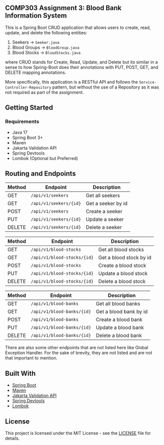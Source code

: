 ## COMP303 Assignment 3: Blood Bank Information System

This is a Spring Boot CRUD application that allows users to create, read, update, and delete the following entities:
1. Seekers -> `Seeker.java`
2. Blood Groups -> `BloodGroup.java`
3. Blood Stocks -> `BloodStocks.java`

where CRUD stands for Create, Read, Update, and Delete but its similar in a sense to how Spring-Boot does their annotations 
with PUT, POST, GET, and DELETE mapping annotations.

More specifically, this application is a RESTful API and follows the `Service-Controller-Repository` pattern,
but without the use of a Repository as it was not required as part of the assignment.

## Getting Started

### Requirements
- Java 17
- Spring Boot 3+
- Maven
- Jakarta Validation API
- Spring Devtools
- Lombok (Optional but Preferred)

## Routing and Endpoints

| Method | Endpoint | Description |
|--------|----------|-------------|
| GET    | `/api/v1/seekers` | Get all seekers |
| GET    | `/api/v1/seekers/{id}` | Get a seeker by id |
| POST   | `/api/v1/seekers` | Create a seeker |
| PUT    | `/api/v1/seekers/{id}` | Update a seeker |
| DELETE | `/api/v1/seekers/{id}` | Delete a seeker |

| Method | Endpoint | Description |
|--------|----------|-------------|
| GET    | `/api/v1/blood-stocks` | Get all blood stocks |
| GET    | `/api/v1/blood-stocks/{id}` | Get a blood stock by id |
| POST   | `/api/v1/blood-stocks` | Create a blood stock |
| PUT    | `/api/v1/blood-stocks/{id}` | Update a blood stock |
| DELETE | `/api/v1/blood-stocks/{id}` | Delete a blood stock |

| Method | Endpoint | Description |
|--------|----------|-------------|
| GET    | `/api/v1/blood-banks` | Get all blood banks |
| GET    | `/api/v1/blood-banks/{id}` | Get a blood bank by id |
| POST   | `/api/v1/blood-banks` | Create a blood bank |
| PUT    | `/api/v1/blood-banks/{id}` | Update a blood bank |
| DELETE | `/api/v1/blood-banks/{id}` | Delete a blood bank |

There are also some other endpoints that are not listed here like Global Exception Handler. For the sake of brevity,
they are not listed and are not that important to mention.

## Built With

- [Spring Boot](https://spring.io/projects/spring-boot)
- [Maven](https://maven.apache.org/)
- [Jakarta Validation API](https://beanvalidation.org/)
- [Spring Devtools](https://docs.spring.io/spring-boot/docs/current/reference/html/using-boot-devtools.html)
- [Lombok](https://projectlombok.org/)

## License

This project is licensed under the MIT License - see the [LICENSE](LICENSE) file for details.